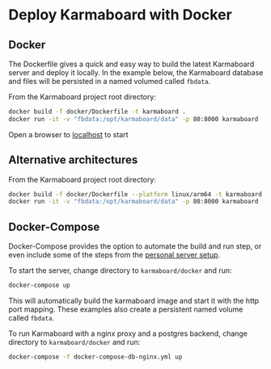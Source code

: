 # Deploy Karmaboard with Docker

## Docker

The Dockerfile gives a quick and easy way to build the latest Karmaboard server and deploy it locally. In the example below,
the Karmaboard database and files will be persisted in a named volumed called `fbdata`.

From the Karmaboard project root directory:

```bash
docker build -f docker/Dockerfile -t karmaboard .
docker run -it -v "fbdata:/opt/karmaboard/data" -p 80:8000 karmaboard
```

Open a browser to [localhost](http://localhost) to start

## Alternative architectures

From the Karmaboard project root directory:

```bash
docker build -f docker/Dockerfile --platform linux/arm64 -t karmaboard .
docker run -it -v "fbdata:/opt/karmaboard/data" -p 80:8000 karmaboard
```

## Docker-Compose

Docker-Compose provides the option to automate the build and run step, or even include some of the steps from the [personal server setup](https://www.karmaboard.com/download/personal-edition/ubuntu/).

To start the server, change directory to `karmaboard/docker` and run:

```bash
docker-compose up
```

This will automatically build the karmaboard image and start it with the http port mapping. These examples also create a persistent named volume called `fbdata`.

To run Karmaboard with a nginx proxy and a postgres backend, change directory to `karmaboard/docker` and run:

```bash
docker-compose -f docker-compose-db-nginx.yml up
```
